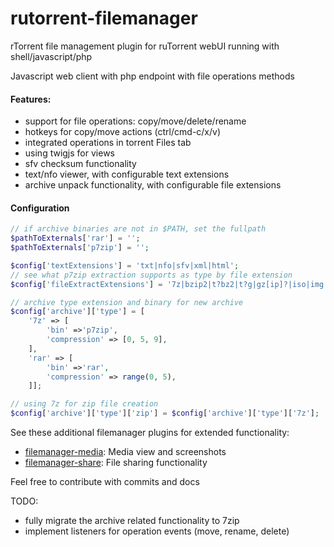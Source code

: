 # rutorrent-filemanager
rTorrent file management plugin for ruTorrent webUI running with shell/javascript/php

Javascript web client with php endpoint with file operations methods

#### Features:
- support for file operations: copy/move/delete/rename
- hotkeys for copy/move actions (ctrl/cmd-c/x/v)
- integrated operations in torrent Files tab
- using twigjs for views
- sfv checksum functionality 
- text/nfo viewer, with configurable text extensions 
- archive unpack functionality, with configurable file extensions

#### Configuration
```php
// if archive binaries are not in $PATH, set the fullpath
$pathToExternals['rar'] = '';
$pathToExternals['p7zip'] = '';

$config['textExtensions'] = 'txt|nfo|sfv|xml|html';
// see what p7zip extraction supports as type by file extension
$config['fileExtractExtensions'] = '7z|bzip2|t?bz2|t?g|gz[ip]?|iso|img|lzma|rar|tar|t?xz|zip|z01|wim';

// archive type extension and binary for new archive
$config['archive']['type'] = [
    '7z' => [
        'bin' =>'p7zip',
        'compression' => [0, 5, 9],
    ],
    'rar' => [
        'bin' =>'rar',
        'compression' => range(0, 5),
    ]];

// using 7z for zip file creation
$config['archive']['type']['zip'] = $config['archive']['type']['7z'];
```

See these additional filemanager plugins for extended functionality:


- [filemanager-media](https://github.com/nelu/rutorrent-filemanager-media): Media view and screenshots
- [filemanager-share](https://github.com/nelu/rutorrent-filemanager-share): File sharing functionality

Feel free to contribute with commits and docs

TODO:
- fully migrate the archive related functionality to 7zip
- implement listeners for operation events (move, rename, delete)
